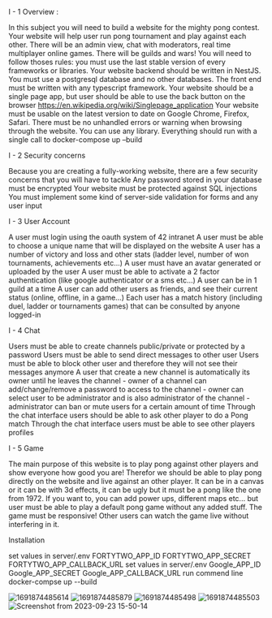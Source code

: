 I - 1 Overview : 

In this subject you will need to build a website for the mighty pong contest. Your website will help user run pong tournament and play against each other. There will be an admin view, chat with moderators, real time multiplayer online games. There will be guilds and wars! You will need to follow thoses rules:
you must use the last stable version of every frameworks or libraries.
Your website backend should be written in NestJS.
You must use a postgresql database and no other databases.
The front end must be written with any typescript framework.
Your website should be a single page app, but user should be able to use the back button on the browser https://en.wikipedia.org/wiki/Singlepage_application
Your website must be usable on the latest version to date on Google Chrome, Firefox, Safari.
There must be no unhandled errors or warning when browsing through the website.
You can use any library.
Everything should run with a single call to docker-compose up –build

I - 2 Security concerns

Because you are creating a fully-working website, there are a few security concerns that you will have to tackle
Any password stored in your database must be encrypted
Your website must be protected against SQL injections
You must implement some kind of server-side validation for forms and any user input

I - 3 User Account

A user must login using the oauth system of 42 intranet
A user must be able to choose a unique name that will be displayed on the website
A user has a number of victory and loss and other stats (ladder level, number of won tournaments, achievements etc...)
A user must have an avatar generated or uploaded by the user
A user must be able to activate a 2 factor authentication (like google authenticator or a sms etc...)
A user can be in 1 guild at a time
A user can add other users as friends, and see their current status (online, offline, in a game...)
Each user has a match history (including duel, ladder or tournaments games) that can be consulted by anyone logged-in

I - 4 Chat

Users must be able to create channels public/private or protected by a password
Users must be able to send direct messages to other user
Users must be able to block other user and therefore they will not see their messages anymore
A user that create a new channel is automatically its owner until he leaves the channel - owner of a channel can add/change/remove a password to access to the channel - owner can select user to be administrator and is also administrator of the channel - administrator can ban or mute users for a certain amount of time
Through the chat interface users should be able to ask other player to do a Pong match
Through the chat interface users must be able to see other players profiles

I - 5 Game

The main purpose of this website is to play pong against other players and show everyone how good you are! Therefor we should be able to play pong directly on the website and live against an other player. It can be in a canvas or it can be with 3d effects, it can be ugly but it must be a pong like the one from 1972. If you want to, you can add power ups, different maps etc... but user must be able to play a default pong game without any added stuff. The game must be responsive! Other users can watch the game live without interfering in it.

Installation

set values in server/.env FORTYTWO_APP_ID FORTYTWO_APP_SECRET FORTYTWO_APP_CALLBACK_URL
set values in server/.env Google_APP_ID Google_APP_SECRET Google_APP_CALLBACK_URL
run commend line docker-compse up --build

![1691874485614](https://github.com/hboukiili/trancendese/assets/93588318/fed2231e-4e90-4bda-a9aa-18346cf6dc30)
![1691874485879](https://github.com/hboukiili/trancendese/assets/93588318/82c7ba5a-e6f1-4fa0-96f8-0358b17de7de)
![1691874485498](https://github.com/hboukiili/trancendese/assets/93588318/9eae8c35-348c-4ac5-9d98-dec432360ff9)
![1691874485503](https://github.com/hboukiili/trancendese/assets/93588318/cbbaab88-1a7e-4af4-84ff-c88aa034d4c9)
![Screenshot from 2023-09-23 15-50-14](https://github.com/hboukiili/trancendese/assets/93588318/cac02af1-8d89-4de3-bf50-02c7c993ea95)


